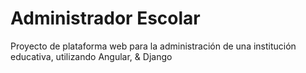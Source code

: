 # Administrador Escolar
Proyecto de plataforma web para la administración de una institución educativa, utilizando Angular, &amp; Django
